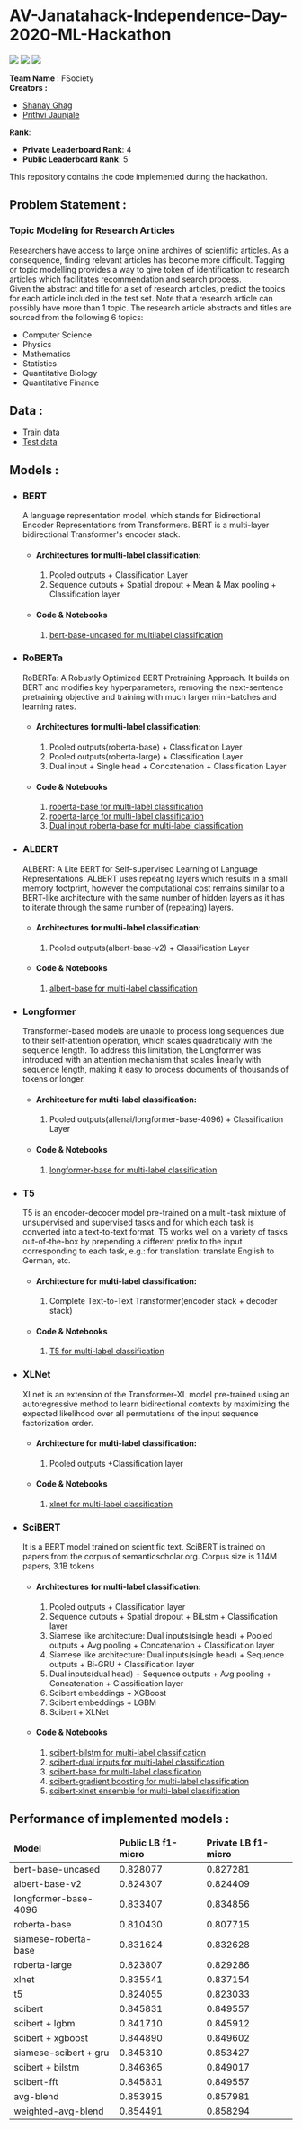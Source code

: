 # AV-Janatahack-Independence-Day-2020-ML-Hackathon
<a href="https://huggingface.co/transformers/"><img src="https://img.shields.io/badge/Huggingface%20Transformers-3.0.2-orange"></a> <a href="https://www.python.org/downloads/release/python-378/"><img src="https://img.shields.io/badge/Python-3.7-blue"></a> <a href="https://pytorch.org/"><img src="https://img.shields.io/badge/torch-1.5.1-red"></a><br>
<p>
<b>Team Name </b>: FSociety<br>
<b>Creators :</b>
  <ul>
    <li><a href="https://github.com/shanayghag">Shanay Ghag</a></li>
    <li><a href="https://github.com/prithvijaunjale">Prithvi Jaunjale</a></li>
  </ul>
<b>Rank</b>: 
<ul>
  <li><b>Private Leaderboard Rank</b>: 4</li>
  <li><b>Public Leaderboard Rank</b>: 5</li>
</ul>
This repository contains the code implemented during the hackathon.
</p>
<p>
  <h2>Problem Statement :</h2>
  <h3>Topic Modeling for Research Articles</h3>
  <p>Researchers have access to large online archives of scientific articles. As a consequence, finding relevant articles has become more difficult. Tagging or topic modelling     provides a way to give token of identification to research articles which facilitates recommendation and search process. <br>
Given the abstract and title for a set of research articles, predict the topics for each article included in the test set. 
Note that a research article can possibly have more than 1 topic. The research article abstracts and titles are sourced from the following 6 topics: 
<ul>
  <li>Computer Science</li>
  <li>Physics</li>
  <li>Mathematics</li>
  <li>Statistics</li>
  <li>Quantitative Biology</li>
  <li>Quantitative Finance</li>
</ul>
</p>
<h2>Data :</h2>
<ul>
  <li><a href="https://datahack.analyticsvidhya.com/contest/janatahack-independence-day-2020-ml-hackathon/download/train-file">Train data</a></li>
  <li><a href="https://datahack.analyticsvidhya.com/contest/janatahack-independence-day-2020-ml-hackathon/download/test-file">Test data</a></li>
</ul>
<p>
  <h2>Models :</h2>
  <ul>
  <li>
    <h3>BERT</h3>
    <p>
      A language representation model, which stands for Bidirectional Encoder Representations from Transformers. BERT is a multi-layer bidirectional Transformer's encoder stack.
      <ul>
        <li>
          <h4>Architectures for multi-label classification:</h4>
          <ol>
            <li>Pooled outputs + Classification Layer</li>
            <li>Sequence outputs + Spatial dropout + Mean & Max pooling + Classification layer</li> 
          </ol>
        </li>
        <li>
          <h4>Code & Notebooks</h4>
          <ol>
          <li><a href="https://github.com/shanayghag/AV-Janatahack-Independence-Day-2020-ML-Hackathon/tree/master/bert-base">bert-base-uncased for multilabel classification</a></li>
          </ol>
        </li>
      </ul>
    </p>
  </li>
  <li>
    <h3>RoBERTa</h3>
     <p>
       RoBERTa: A Robustly Optimized BERT Pretraining Approach. It builds on BERT and modifies key hyperparameters, removing the next-sentence pretraining objective and training with much larger mini-batches and learning rates.
     </p>
     <ul>
       <li>
         <h4>Architectures for multi-label classification:</h4>
          <ol>
            <li>Pooled outputs(roberta-base) + Classification Layer</li>
            <li>Pooled outputs(roberta-large) + Classification Layer</li>
            <li>Dual input + Single head + Concatenation + Classification Layer</li> 
          </ol>
       </li>
       <li>
         <h4>Code & Notebooks</h4>
         <ol>
           <li><a href="https://github.com/shanayghag/AV-Janatahack-Independence-Day-2020-ML-Hackathon/tree/master/roberta-base">roberta-base for multi-label classification</a></li>
           <li><a href="https://github.com/shanayghag/AV-Janatahack-Independence-Day-2020-ML-Hackathon/tree/master/roberta-large">roberta-large for multi-label classification</a></li>
           <li><a href="https://github.com/shanayghag/AV-Janatahack-Independence-Day-2020-ML-Hackathon/tree/master/roberta-dual-input">Dual input roberta-base for multi-label classification</a></li>
         </ol>
       </li>
     </ul>
  </li>
  
  <li>
    <h3>ALBERT</h3>
     <p>
       ALBERT: A Lite BERT for Self-supervised Learning of Language Representations. ALBERT uses repeating layers which results in a small memory footprint, however the computational cost remains similar to a BERT-like architecture with the same number of hidden layers as it has to iterate through the same number of (repeating) layers.
     </p>
     <ul>
       <li>
         <h4>Architectures for multi-label classification:</h4>
          <ol>
            <li>Pooled outputs(albert-base-v2) + Classification Layer</li>
          </ol>
       </li>
       <li>
         <h4>Code & Notebooks</h4>
         <ol>
           <li><a href="https://github.com/shanayghag/AV-Janatahack-Independence-Day-2020-ML-Hackathon/tree/master/albert-base">albert-base for multi-label classification</a></li>
         </ol>
       </li>
     </ul>
  </li>
  
  <li>
    <h3>Longformer</h3>
     <p>
       Transformer-based models are unable to process long sequences due to their self-attention operation, which scales quadratically with the sequence length. To address this limitation, the Longformer was introduced with an attention mechanism that scales linearly with sequence length, making it easy to process documents of thousands of tokens or longer.
     </p>
     <ul>
       <li>
         <h4>Architecture for multi-label classification:</h4>
          <ol>
            <li>Pooled outputs(allenai/longformer-base-4096) + Classification Layer</li>
          </ol>
       </li>
       <li>
         <h4>Code & Notebooks</h4>
         <ol>
           <li><a href="https://github.com/shanayghag/AV-Janatahack-Independence-Day-2020-ML-Hackathon/tree/master/longformer">longformer-base for multi-label classification</a></li>
         </ol>
       </li>
     </ul>
  </li>
  
  <li>
    <h3>T5</h3>
     <p>
T5 is an encoder-decoder model pre-trained on a multi-task mixture of unsupervised and supervised tasks and for which each task is converted into a text-to-text format. T5 works well on a variety of tasks out-of-the-box by prepending a different prefix to the input corresponding to each task, e.g.: for translation: translate English to German, etc.
     </p>
     <ul>
       <li>
         <h4>Architecture for multi-label classification:</h4>
          <ol>
            <li>Complete Text-to-Text Transformer(encoder stack + decoder stack)</li>
          </ol>
       </li>
       <li>
         <h4>Code & Notebooks</h4>
         <ol>
           <li><a href="https://github.com/shanayghag/AV-Janatahack-Independence-Day-2020-ML-Hackathon/blob/master/t5-base">T5 for multi-label classification</a></li>
         </ol>
       </li>
     </ul>
  </li>
  
   <li>
    <h3>XLNet</h3>
     <p>
XLnet is an extension of the Transformer-XL model pre-trained using an autoregressive method to learn bidirectional contexts by maximizing the expected likelihood over all permutations of the input sequence factorization order.
     </p>
     <ul>
       <li>
         <h4>Architecture for multi-label classification:</h4>
          <ol>
            <li>Pooled outputs +Classification layer</li>
          </ol>
       </li>
       <li>
         <h4>Code & Notebooks</h4>
         <ol>
           <li><a href="https://github.com/shanayghag/AV-Janatahack-Independence-Day-2020-ML-Hackathon/tree/master/xlnet-base">xlnet for multi-label classification</a></li>
         </ol>
       </li>
     </ul>
  </li>
  
  <li>
    <h3>SciBERT</h3>
     <p>
It is a BERT model trained on scientific text. SciBERT is trained on papers from the corpus of semanticscholar.org. Corpus size is 1.14M papers, 3.1B tokens
     </p>
     <ul>
       <li>
         <h4>Architectures for multi-label classification:</h4>
          <ol>
            <li>Pooled outputs + Classification layer</li>
            <li>Sequence outputs + Spatial dropout + BiLstm + Classification layer</li>
            <li>Siamese like architecture: Dual inputs(single head) + Pooled outputs + Avg pooling + Concatenation + Classification layer</li>
            <li>Siamese like architecture: Dual inputs(single head) + Sequence outputs + Bi-GRU + Classification layer</li>
            <li>Dual inputs(dual head) + Sequence outputs + Avg pooling + Concatenation + Classification layer</li>
            <li>Scibert embeddings + XGBoost</li>
            <li>Scibert embeddings + LGBM</li>
            <li>Scibert + XLNet</li>
          </ol>
       </li>
       <li>
         <h4>Code & Notebooks</h4>
         <ol>
           <li><a href="https://github.com/shanayghag/AV-Janatahack-Independence-Day-2020-ML-Hackathon/tree/master/scibert-bilstm">scibert-bilstm for multi-label classification</a></li>
          <li><a href="https://github.com/shanayghag/AV-Janatahack-Independence-Day-2020-ML-Hackathon/tree/master/scibert-dual-input">scibert-dual inputs for multi-label classification</a></li>
           <li><a href="https://github.com/shanayghag/AV-Janatahack-Independence-Day-2020-ML-Hackathon/tree/master/scibert">scibert-base for multi-label classification</a></li>
           <li><a href="https://github.com/shanayghag/AV-Janatahack-Independence-Day-2020-ML-Hackathon/tree/master/scibert-gradient-boosting">scibert-gradient boosting for multi-label classification</a></li>
           <li><a href="https://github.com/shanayghag/AV-Janatahack-Independence-Day-2020-ML-Hackathon/tree/master/scibert-xlnet-ensemble">scibert-xlnet ensemble for multi-label classification</a></li>
         </ol>
       </li>
     </ul>
  </li>
  </ul>
</p>

<p>
  <h2>Performance of implemented models :</h2>
  <table>
   <thead>
     <td><b>Model</b></td>
     <td><b>Public LB f1-micro</b></td>
     <td><b>Private LB f1-micro</b></td>
   </thead>
  <tbody>
    <tr>
      <td>bert-base-uncased</td>
      <td>0.828077</td>
      <td>0.827281</td>
    </tr>
    <tr>
      <td>albert-base-v2</td>
      <td>0.824307</td>
      <td>0.824409</td>
    </tr>
    <tr>
      <td>longformer-base-4096</td>
      <td>0.833407</td>
      <td>0.834856</td>
    </tr>
    <tr>
      <td>roberta-base</td>
      <td>0.810430</td>
      <td>0.807715</td>
    </tr>
    <tr>
      <td>siamese-roberta-base</td>
      <td>0.831624</td>
      <td>0.832628</td>
    </tr>
    <tr>
      <td>roberta-large</td>
      <td>0.823807</td>
      <td>0.829286</td>
    </tr>
    <tr>
      <td>xlnet</td>
      <td>0.835541</td>
      <td>0.837154</td>
    </tr>
    <tr>
      <td>t5</td>
      <td>0.824055</td>
      <td>0.823033</td>
    </tr>
    <tr>
      <td>scibert</td>
      <td>0.845831</td>
      <td>0.849557</td>
    </tr>
    <tr>
      <td>scibert + lgbm</td>
      <td>0.841710</td>
      <td>0.845912</td>
    </tr>
    <tr>
      <td>scibert + xgboost</td>
      <td>0.844890</td>
      <td>0.849602</td>
    </tr>
    <tr>
      <td>siamese-scibert + gru</td>
      <td>0.845310</td>
      <td>0.853427</td>
    </tr>
    <tr>
      <td>scibert + bilstm</td>
      <td>0.846365</td>
      <td>0.849017</td>
    </tr>
    <tr>
      <td>scibert-fft</td>
      <td>0.845831</td>
      <td>0.849557</td>
    </tr>
    <tr>
      <td>avg-blend</td>
      <td>0.853915</td>
      <td>0.857981</td>
    </tr>
    <tr>
      <td>weighted-avg-blend</td>
      <td>0.854491</td>
      <td>0.858294</td>
    </tr>
  </tbody>
  </table>
</p>
</p>
